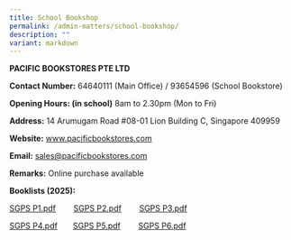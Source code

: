 ```yaml
---
title: School Bookshop
permalink: /admin-matters/school-bookshop/
description: ""
variant: markdown
---
```

**PACIFIC BOOKSTORES PTE LTD**

**Contact Number:**  64640111 (Main Office) / 93654596 (School Bookstore) 

 **Opening Hours: (in school)**
 8am to 2.30pm (Mon to Fri)  

**Address:** 14 Arumugam Road #08-01 Lion Building C, Singapore 409959  

**Website:** www.pacificbookstores.com

**Email:** sales@pacificbookstores.com 

**Remarks:**  Online purchase available

**Booklists (2025):**

[SGPS P1.pdf](https://drive.google.com/file/d/1ZTM-ObzQCsov8z6-LzzsDHrKDbcV6f52/view?usp=sharing)        [SGPS P2.pdf](https://drive.google.com/file/d/1U8cwPE_aIr9bdJWeXDPCU7kuKpbAksWM/view?usp=sharing)        [SGPS P3.pdf](https://drive.google.com/file/d/1zhuyoI2jCm2KqivqF8oQrqCKHMrdNu3m/view?usp=sharing)

[SGPS P4.pdf](https://drive.google.com/file/d/1AeK5pVaubsSapctE2BQzV515f4CqXdoJ/view?usp=sharing)       [SGPS P5.pdf](https://drive.google.com/file/d/1Q7tXZH1F2rnG52wHapf5H6pSIPqr7n7V/view?usp=sharing)        [SGPS P6.pdf](https://drive.google.com/file/d/1v6375xXGTJrVKdv1t4dPTX4BAJ13V3fU/view?usp=sharing)